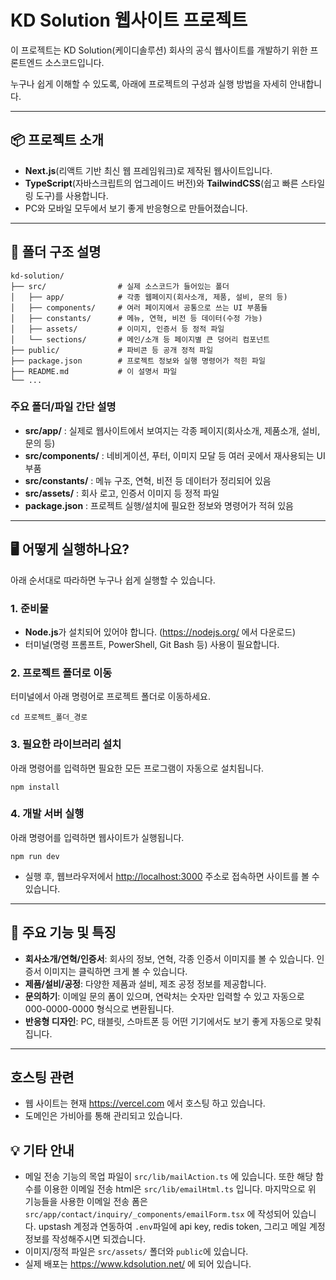 # KD Solution 웹사이트 프로젝트

이 프로젝트는 KD Solution(케이디솔루션) 회사의 공식 웹사이트를 개발하기 위한 프론트엔드 소스코드입니다.

누구나 쉽게 이해할 수 있도록, 아래에 프로젝트의 구성과 실행 방법을 자세히 안내합니다.

---

## 📦 프로젝트 소개

- **Next.js**(리액트 기반 최신 웹 프레임워크)로 제작된 웹사이트입니다.
- **TypeScript**(자바스크립트의 업그레이드 버전)와 **TailwindCSS**(쉽고 빠른 스타일링 도구)를 사용합니다.
- PC와 모바일 모두에서 보기 좋게 반응형으로 만들어졌습니다.

---

## 📁 폴더 구조 설명

```
kd-solution/
├── src/                # 실제 소스코드가 들어있는 폴더
│   ├── app/            # 각종 웹페이지(회사소개, 제품, 설비, 문의 등)
│   ├── components/     # 여러 페이지에서 공통으로 쓰는 UI 부품들
│   ├── constants/      # 메뉴, 연혁, 비전 등 데이터(수정 가능)
│   ├── assets/         # 이미지, 인증서 등 정적 파일
│   └── sections/       # 메인/소개 등 페이지별 큰 덩어리 컴포넌트
├── public/             # 파비콘 등 공개 정적 파일
├── package.json        # 프로젝트 정보와 실행 명령어가 적힌 파일
├── README.md           # 이 설명서 파일
└── ...
```

### 주요 폴더/파일 간단 설명

- **src/app/** : 실제로 웹사이트에서 보여지는 각종 페이지(회사소개, 제품소개, 설비, 문의 등)
- **src/components/** : 네비게이션, 푸터, 이미지 모달 등 여러 곳에서 재사용되는 UI 부품
- **src/constants/** : 메뉴 구조, 연혁, 비전 등 데이터가 정리되어 있음
- **src/assets/** : 회사 로고, 인증서 이미지 등 정적 파일
- **package.json** : 프로젝트 실행/설치에 필요한 정보와 명령어가 적혀 있음

---

## 🖥️ 어떻게 실행하나요?

아래 순서대로 따라하면 누구나 쉽게 실행할 수 있습니다.

### 1. 준비물

- **Node.js**가 설치되어 있어야 합니다. (https://nodejs.org/ 에서 다운로드)
- 터미널(명령 프롬프트, PowerShell, Git Bash 등) 사용이 필요합니다.

### 2. 프로젝트 폴더로 이동

터미널에서 아래 명령어로 프로젝트 폴더로 이동하세요.

```
cd 프로젝트_폴더_경로
```

### 3. 필요한 라이브러리 설치

아래 명령어를 입력하면 필요한 모든 프로그램이 자동으로 설치됩니다.

```
npm install
```

### 4. 개발 서버 실행

아래 명령어를 입력하면 웹사이트가 실행됩니다.

```
npm run dev
```

- 실행 후, 웹브라우저에서 [http://localhost:3000](http://localhost:3000) 주소로 접속하면 사이트를 볼 수 있습니다.

---

## 📝 주요 기능 및 특징

- **회사소개/연혁/인증서**: 회사의 정보, 연혁, 각종 인증서 이미지를 볼 수 있습니다. 인증서 이미지는 클릭하면 크게 볼 수 있습니다.
- **제품/설비/공정**: 다양한 제품과 설비, 제조 공정 정보를 제공합니다.
- **문의하기**: 이메일 문의 폼이 있으며, 연락처는 숫자만 입력할 수 있고 자동으로 000-0000-0000 형식으로 변환됩니다.
- **반응형 디자인**: PC, 태블릿, 스마트폰 등 어떤 기기에서도 보기 좋게 자동으로 맞춰집니다.

---

## 호스팅 관련

- 웹 사이트는 현재 https://vercel.com 에서 호스팅 하고 있습니다.
- 도메인은 가비아를 통해 관리되고 있습니다.

## 💡 기타 안내

- 메일 전송 기능의 목업 파일이 `src/lib/mailAction.ts` 에 있습니다. 또한 해당 함수를 이용한 이메일 전송 html은 `src/lib/emailHtml.ts` 입니다. 마지막으로 위 기능들을 사용한 이메일 전송 폼은 `src/app/contact/inquiry/_components/emailForm.tsx` 에 작성되어 있습니다. upstash 계정과 연동하여 `.env`파일에 api key, redis token, 그리고 메일 계정 정보를 작성해주시면 되겠습니다.
- 이미지/정적 파일은 `src/assets/` 폴더와 `public`에 있습니다.
- 실제 배포는 https://www.kdsolution.net/ 에 되어 있습니다.
